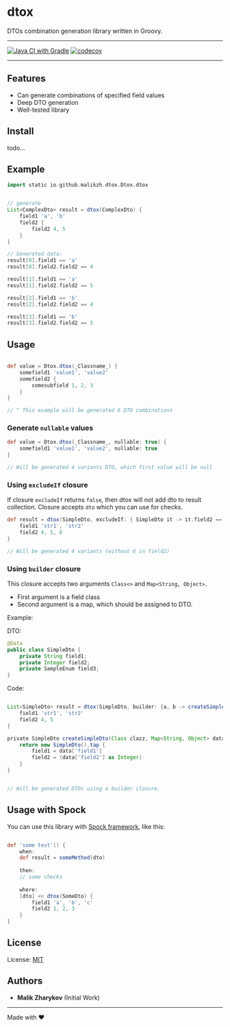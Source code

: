 # dtox

DTOs combination generation library written in Groovy.

---

[![Java CI with Gradle](https://github.com/malikzh/dtox/actions/workflows/gradle.yml/badge.svg)](https://github.com/malikzh/dtox/actions/workflows/gradle.yml)
[![codecov](https://codecov.io/gh/malikzh/dtox/branch/main/graph/badge.svg?token=U51V1ZFD0M)](https://codecov.io/gh/malikzh/dtox)

---

## Features

- Can generate combinations of specified field values
- Deep DTO generation
- Well-tested library

## Install

todo...

## Example

```groovy
import static io.github.malikzh.dtox.Dtox.dtox


// generate
List<ComplexDto> result = dtox(ComplexDto) {
    field1 'a', 'b'
    field2 {
        field2 4, 5
    }
}

// Generated data:
result[0].field1 == 'a'
result[0].field2.field2 == 4

result[1].field1 == 'a'
result[1].field2.field2 == 5

result[2].field1 == 'b'
result[2].field2.field2 == 4

result[3].field1 == 'b'
result[3].field2.field2 == 5

```

## Usage

```groovy

def value = Dtox.dtox(_Classname_) {
    somefield1 'value1', 'value2'
    somefield2 {
        somesubfield 1, 2, 3
    }
}

// ^ This example will be generated 6 DTO combinations

```

### Generate `nullable` values

```groovy
def value = Dtox.dtox(_Classname_, nullable: true) {
    somefield1 'value1', 'value2', nullable: true
}

// Will be generated 4 variants DTO, which first value will be null

```

### Using `excludeIf` closure

If closure `excludeIf` returns `false`, then dtox will not add dto to result collection. 
Closure accepts `dto` which you can use for checks.

```groovy
def result = dtox(SimpleDto, excludeIf: { SimpleDto it -> it.field2 == 6 }) {
    field1 'str1', 'str2'
    field2 4, 5, 6
}

// Will be generated 4 variants (without 6 in field2)
```

### Using `builder` closure

This closure accepts two arguments `Class<>` and `Map<String, Object>`.

- First argument is a field class
- Second argument is a map, which should be assigned to DTO.

Example:

DTO:
```java
@Data
public class SimpleDto {
    private String field1;
    private Integer field2;
    private SampleEnum field3;
}
```

Code:

```groovy

List<SimpleDto> result = dtox(SimpleDto, builder: {a, b -> createSimpleDto(a, b)}) {
    field1 'str1', 'str2'
    field2 4, 5
}

private SimpleDto createSimpleDto(Class clazz, Map<String, Object> data) {
    return new SimpleDto().tap {
        field1 = data['field1']
        field2 = (data['field2'] as Integer)
    }
}


// Will be generated DTOs using a builder closure.
```

## Usage with Spock

You can use this library with [Spock framework](https://spockframework.org/), like this:

```groovy

def 'some test'() {
    when:
    def result = someMethod(dto)
    
    then:
    // some checks
    
    where:
    [dto] << dtox(SomeDto) {
        field1 'a', 'b', 'c'
        field2 1, 2, 3
    }
}

```

## License

License: [MIT](LICENSE)

## Authors

- **Malik Zharykov** (Initial Work)

---

Made with ❤
